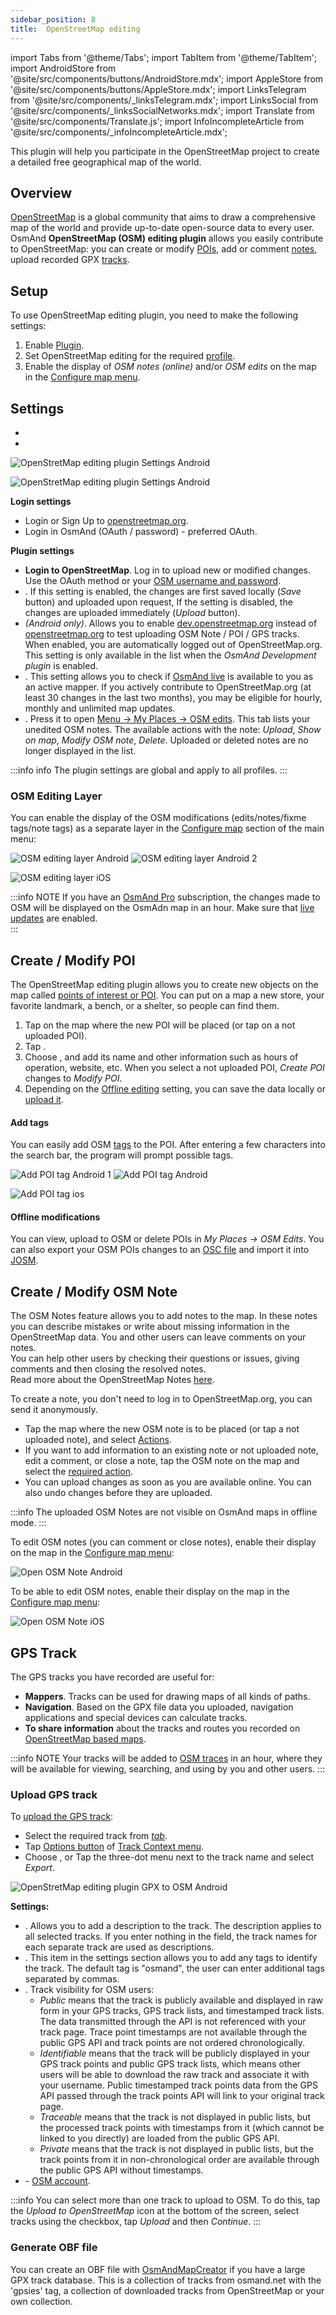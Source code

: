 ```yaml
---
sidebar_position: 8
title:  OpenStreetMap editing
---
```


import Tabs from '@theme/Tabs';
import TabItem from '@theme/TabItem';
import AndroidStore from '@site/src/components/buttons/AndroidStore.mdx';
import AppleStore from '@site/src/components/buttons/AppleStore.mdx';
import LinksTelegram from '@site/src/components/_linksTelegram.mdx';
import LinksSocial from '@site/src/components/_linksSocialNetworks.mdx';
import Translate from '@site/src/components/Translate.js';
import InfoIncompleteArticle from '@site/src/components/_infoIncompleteArticle.mdx';

<InfoIncompleteArticle/>

This plugin will help you participate in the OpenStreetMap project to create a detailed free geographical map of the world.  

## Overview

[OpenStreetMap](https://www.openstreetmap.org/about) is a global community that aims to draw a comprehensive map of the world and provide up-to-date open-source data to every user. OsmAnd **OpenStreetMap (OSM) editing plugin** allows you easily contribute to OpenStreetMap: you can create or modify [POIs](#create--modify-poi), add or comment [notes](#create--modify-osm-note), upload recorded GPX [tracks](#upload-gps-track).  

## Setup

To use OpenStreetMap editing plugin, you need to make the following settings:    

1. Enable [Plugin](../plugins/index.md#enable--disable).  
2. Set OpenStreetMap editing for the required [profile](../personal/profiles.md).
3. Enable the display of *OSM notes (online)* and/or *OSM edits* on the map in the [Configure map menu](https://docs.osmand.net/docs/user/map/configure-map-menu/).


## Settings

<Tabs groupId="operating-systems">

<TabItem value="android" label="Android">

- *<Translate android="true" ids="shared_string_menu,plugins_menu_group,osm_editing_plugin_name,shared_string_settings"/>*  
- *<Translate android="true" ids="shared_string_menu,configure_profile,plugins_settings,osm_editing_plugin_name"/>*    

![OpenStretMap editing plugin Settings Android](@site/static/img/plugins/osm-editing/osm_plugin_settings_android-2.png)

</TabItem>

<TabItem value="ios" label="iOS">

*<Translate ios="true" ids="menu,shared_string_settings,app_profiles,plugins,product_title_osm_editing"/>*   

![OpenStretMap editing plugin Settings Android](@site/static/img/plugins/osm-editing/osm_plugin_settings_ios-00.png)

</TabItem>

</Tabs>  

**Login settings**

- Login or Sign Up to [openstreetmap.org](https://www.openstreetmap.org/login?referer=%2F#map=16/51.5110/0.0550).
- Login in OsmAnd (OAuth / password) - preferred OAuth.


**Plugin settings**

- **Login to OpenStreetMap**. Log in to upload new or modified changes. Use the OAuth method or your [OSM username and password](https://www.openstreetmap.org/login). 
- **<Translate android="true" ids="offline_edition"/>**. If this setting is enabled, the changes are first saved locally (*Save* button) and uploaded upon request, If the setting is disabled, the changes are uploaded immediately (*Upload* button).
- **<Translate android="true" ids="use_dev_url"/>** *(Android only)*. Allows you to enable [dev.openstreetmap.org](https://dev.openstreetmap.org/) instead of [openstreetmap.org](http://openstreetmap.org/) to test uploading OSM Note / POI / GPS tracks. When enabled, you are automatically logged out of OpenStreetMap.org. This setting is only available in the list when the *OsmAnd Development plugin* is enabled.
- **<Translate android="true" ids="map_updates_for_mappers"/>**. This setting allows you to check if [OsmAnd live](../personal/maps.md#free-for-osm-mappers) is available to you as an active mapper. If you actively contribute to OpenStreetMap.org (at least 30 changes in the last two months), you may be eligible for hourly, monthly and unlimited map updates.  
- **<Translate android="true" ids="layer_osm_edits"/>**. Press it to open [Menu → My Places → OSM edits](../personal/myplaces.md). This tab lists your unedited OSM notes. The available actions with the note: *Upload*, *Show on map*, *Modify OSM note*, *Delete*. Uploaded or deleted notes are no longer displayed in the list. 

:::info info
The plugin settings are global and apply to all profiles.
:::

### OSM Editing Layer  

You can enable the display of the OSM modifications (edits/notes/fixme tags/note tags) as a separate layer in the [Configure map](../map/configure-map-menu.md) section of the main menu:  

<Tabs groupId="operating-systems">

<TabItem value="android" label="Android">  

*<Translate android="true" ids="shared_string_menu,configure_map,layer_osm_edits"/>*

![OSM editing layer Android](@site/static/img/plugins/osm-editing/osm_editing_layer_andr.png) ![OSM editing layer Android 2](@site/static/img/plugins/osm-editing/osm_editing_layer_andr_2.png)

</TabItem>

<TabItem value="ios" label="iOS">

*<Translate ios="true" ids="menu,configure_map,osm_edits_offline_layer"/>*

![OSM editing layer iOS](@site/static/img/plugins/osm-editing/osm_editing_layer_ios.png)

</TabItem>

</Tabs>

:::info NOTE
If you have an [OsmAnd Pro](../user/purchases/ios#pro-features) subscription, the changes made to OSM will be displayed on the OsmAdn map in an hour. Make sure that [live updates](../personal/maps.md#osmand-live) are enabled.  
:::  

## Create / Modify POI  

The OpenStreetMap editing plugin allows you to create new objects on the map called [points of interest or POI](../map/point-layers-on-map.md#points-of-interest-poi). You can put on a map a new store, your favorite landmark, a bench, or a shelter, so people can find them.  

1. Tap on the map where the new POI will be placed (or tap on a not uploaded POI).
2. Tap [<Translate android="true" ids="shared_string_actions"/>](../map/map-context-menu.md#actions).
3. Choose [<Translate android="true" ids="context_menu_item_create_poi"/>](../map/map-context-menu.md#-create--modify-poi), and add its name and other information such as hours of operation, website, etc. When you select a not uploaded POI, *Create POI* changes to *Modify POI*. 
4. Depending on the [Offline editing](#settings) setting, you can save the data locally or [upload it](../map/map-context-menu#-upload-poi--osm-note).    

#### Add tags

You can easily add OSM [tags](https://wiki.openstreetmap.org/wiki/Tags) to the POI. Аfter entering a few characters into the search bar, the program will prompt possible tags.  

<Tabs groupId="operating-systems">

<TabItem value="android" label="Android">  

![Add POI tag Android 1](@site/static/img/plugins/osm-editing/add_poi_tag_andr_1.png) ![Add POI tag Android](@site/static/img/plugins/osm-editing/add_poi_tag_andr.png)  

</TabItem>

<TabItem value="ios" label="iOS">

![Add POI tag ios](@site/static/img/plugins/osm-editing/add_poi_tags_ios.png)

</TabItem>

</Tabs>

#### Offline modifications  

You can view, upload to OSM or delete POIs in *My Places → OSM Edits*. You can also export your OSM POIs changes to an [OSC file](https://wiki.openstreetmap.org/wiki/OsmChange) and import it into [JOSM](https://wiki.openstreetmap.org/wiki/JOSM).  

## Create / Modify OSM Note

The OSM Notes feature allows you to add notes to the map. In these notes you can describe mistakes or write about missing information in the OpenStreetMap data. You and other users can leave comments on your notes.  
You can help other users by checking their questions or issues, giving comments and then closing the resolved notes.  
Read more about the OpenStreetMap Notes [here](https://wiki.openstreetmap.org/wiki/Notes).  

To create a note, you don't need to log in to OpenStreetMap.org, you can send it anonymously.
- Tap the map where the new OSM note is to be placed (or tap a not uploaded note), and select [Actions](../map/map-context-menu.md#actions).
- If you want to add information to an existing note or not uploaded note, edit a comment, or close a note, tap the OSM note on the map and select the [required action](../map/map-context-menu.md#-comment--close-osm-note).
- You can upload changes as soon as you are available online. You can also undo changes before they are uploaded.  

:::info
The uploaded OSM Notes are not visible on OsmAnd maps in offline mode.
:::


<Tabs groupId="operating-systems">

<TabItem value="android" label="Android">

To edit OSM notes (you can comment or close notes), enable their display on the map in the [Configure map menu](../map/configure-map-menu.md):  
*<Translate android="true" ids="shared_string_menu,configure_map,layer_osm_bugs"/>*  

![Open OSM Note Android](@site/static/img/plugins/osm-editing/osm_notes_online_android.png)

</TabItem>

<TabItem value="ios" label="iOS">

To be able to edit OSM notes, enable their display on the map in the [Configure map menu](../map/configure-map-menu.md):  
*<Translate ios="true" ids="menu,configure_map,osm_notes_online_layer"/>*  

![Open OSM Note iOS](@site/static/img/plugins/osm-editing/osm_notes_online_ios.png)

</TabItem>

</Tabs>


## GPS Track

The GPS tracks you have recorded are useful for:

- **Mappers**. Tracks can be used for drawing maps of all kinds of paths.
- **Navigation**. Based on the GPX file data you uploaded, navigation applications and special devices can calculate tracks.
- **To share information** about the tracks and routes you recorded on [OpenStreetMap based maps](https://wiki.openstreetmap.org/wiki/Track_drawing_websites).  

:::info NOTE
Your tracks will be added to [OSM traces](https://www.openstreetmap.org/traces) in an hour, where they will be available for viewing, searching, and using by you and other users.
:::  

<InfoAndroidOnly />


### Upload GPS track

To [upload the GPS track](https://wiki.openstreetmap.org/wiki/Upload_GPS_tracks):  
- Select the required track from [*<Translate android="true" ids="shared_string_menu,shared_string_my_places,shared_string_gpx_files"/> tab*](../personal/tracks.md).  
- Tap [Options button](../map/track-context-menu.md#options) of [Track Context menu](../map/track-context-menu.md).  
- Choose *<Translate android="true" ids="upload_to_openstreetmap"/>*, or Tap the three-dot menu next to the track name and select *Export*.  

![OpenStretMap editing plugin GPX to OSM Android](@site/static/img/plugins/osm-editing/osm_plugin_gpx_to_osm_android.png)   

**Settings:**
- **<Translate android="true" ids="shared_string_description"/>**. Allows you to add a description to the track. The description applies to all selected tracks. If you enter nothing in the field, the track names for each separate track are used as descriptions.  
- **<Translate android="true" ids="gpx_tags_txt"/>**. This item in the settings section allows you to add any tags to identify the track. The default tag is "osmand", the user can enter additional tags separated by commas.  
- **<Translate android="true" ids="gpx_visibility_txt"/>**. Track visibility for OSM users:  
   - *Public* means that the track is publicly available and displayed in raw form in your GPS tracks, GPS track lists, and timestamped track lists. The data transmitted through the API is not referenced with your track page. Trace point timestamps are not available through the public GPS API and track points are not ordered chronologically.
   - *Identifiable* means that the track will be publicly displayed in your GPS track points and public GPS track lists, which means other users will be able to download the raw track and associate it with your username. Public timestamped track points data from the GPS API passed through the track points API will link to your original track page.
   - *Traceable* means that the track is not displayed in public lists, but the processed track points with timestamps from it (which cannot be linked to you directly) are loaded from the public GPS API.
   - *Private* means that the track is not displayed in public lists, but the track points from it in non-chronological order are available through the public GPS API without timestamps.
- **<Translate android="true" ids="login_account"/>** - [OSM account](https://www.openstreetmap.org/login).

:::info
You can select more than one track to upload to OSM. To do this, tap the *Upload to OpenStreetMap* icon at the bottom of the screen, select tracks using the checkbox, tap *Upload* and then *Continue*.
:::

### Generate OBF file

You can create an OBF file with [OsmAndMapCreator](../docs/technical/map-creation/create-offline-maps-yourself.md#osmandmapcreator) if you have a large GPX track database. This is a collection of tracks from osmand.net with the 'gpsies' tag, a collection of downloaded tracks from OpenStreetMap or your own collection. 
